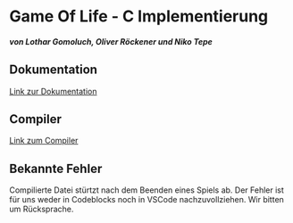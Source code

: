 # Game Of Life - C Implementierung
##### von Lothar Gomoluch, Oliver Röckener und Niko Tepe

## Dokumentation

[Link zur Dokumentation](https://github.com/JoeKL/GameOfLife/blob/master/doc/Game%20of%20Life%20Dokumentation.pdf)

## Compiler

[Link zum Compiler](https://sourceforge.net/projects/mingw-w64/files/Toolchains&#32;targetting&#32;Win32/Personal&#32;Builds/mingw-builds/installer/mingw-w64-install.exe/download)

## Bekannte Fehler

Compilierte Datei stürtzt nach dem Beenden eines Spiels ab. Der Fehler ist für uns weder in Codeblocks noch in VSCode nachzuvollziehen. 
Wir bitten um Rücksprache.